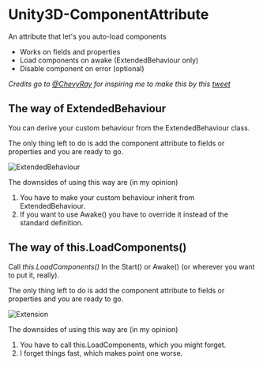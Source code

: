 # Unity3D-ComponentAttribute
An attribute that let's you auto-load components

* Works on fields and properties
* Load components on awake (ExtendedBehaviour only)
* Disable component on error (optional)

*Credits go to [@ChevyRay](https://twitter.com/ChevyRay) for inspiring me to make this by this [tweet](https://twitter.com/ChevyRay/status/665673463856664576)*


The way of ExtendedBehaviour
---------------------------
You can derive your custom behaviour from the ExtendedBehaviour class.

The only thing left to do is add the component attribute to fields or properties and you are ready to go.

![ExtendedBehaviour](http://puu.sh/lmyDs/ebeb03e5ad.png)

The downsides of using this way are (in my opinion)

1. You have to make your custom behaviour inherit from ExtendedBehaviour.
2. If you want to use Awake() you have to override it instead of the standard definition.

The way of this.LoadComponents()
--------------------------------
Call *this.LoadComponents()* In the Start() or Awake() (or wherever you want to put it, really).

The only thing left to do is add the component attribute to fields or properties and you are ready to go.

![Extension](http://puu.sh/lmyB4/2b3e79b708.png)

The downsides of using this way are (in my opinion)

1. You have to call this.LoadComponents, which you might forget.
2. I forget things fast, which makes point one worse.